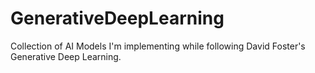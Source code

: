 # GenerativeDeepLearning
Collection of AI Models I'm implementing while following David Foster's Generative Deep Learning.
